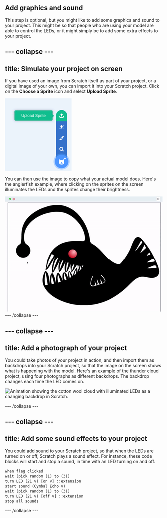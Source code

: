 ## Add graphics and sound

This step is optional, but you might like to add some graphics and sound to your project. This might be so that people who are using your model are able to control the LEDs, or it might simply be to add some extra effects to your project.

## --- collapse ---

## title: Simulate your project on screen

If you have used an image from Scratch itself as part of your project, or a digital image of your own, you can import it into your Scratch project. Click on the **Choose a Sprite** icon and select **Upload Sprite**.

![Menu for uploading a sprite in Scratch.](images/upload_sprite.png)

You can then use the image to copy what your actual model does. Here's the anglerfish example, where clicking on the sprites on the screen illuminates the LEDs and the sprites change their brightness.

![Animation of anglerfish with two sprites being illuminated when clicked on.](images/angler_fish.gif)
\--- /collapse ---

## --- collapse ---

## title: Add a photograph of your project

You could take photos of your project in action, and then import them as backdrops into your Scratch project, so that the image on the screen shows what is happening with the model. Here's an example of the thunder cloud project, using four photographs as different backdrops. The backdrop changes each time the LED comes on.

![Animation showing the cotton wool cloud with illuminated LEDs as a changing backdrop in Scratch.](images/thunder_cloud.gif)

\--- /collapse ---

## --- collapse ---

## title: Add some sound effects to your project

You could add sound to your Scratch project, so that when the LEDs are turned on or off, Scratch plays a sound effect. For instance, these code blocks will start and stop a sound, in time with an LED turning on and off.

```blocks3
when flag clicked
wait (pick random (1) to (3))
turn LED (21 v) [on v] ::extension
start sound (Cymbal Echo v)
wait (pick random (1) to (3))
turn LED (21 v) [off v] ::extension
stop all sounds
```

\--- /collapse ---

